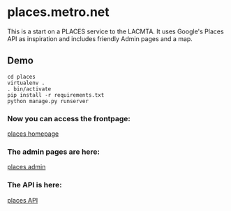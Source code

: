 # places.metro.net

This is a start on a PLACES service to the LACMTA. It uses Google's Places API as inspiration and includes friendly Admin pages and a map. 

## Demo

	cd places
	virtualenv .
	. bin/activate
	pip install -r requirements.txt
	python manage.py runserver	

### Now you can access the frontpage:

[places homepage](http://127.0.0.1:5000/)

### The admin pages are here:

[places admin](http://127.0.0.1:5000/admin/)

### The API is here:

[places API](http://127.0.0.1:5000/api/place/)

